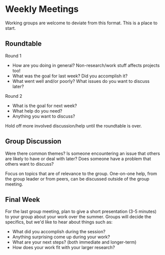 # Weekly Meetings

Working groups are welcome to deviate from this format.  This is a place to start.

## Roundtable

Round 1

* How are you doing in general?  Non-research/work stuff affects projects too!
* What was the goal for last week?  Did you accomplish it?  
* What went well and/or poorly?  What issues do you want to discuss later?

Round 2

* What is the goal for next week?  
* What help do you need?
* Anything you want to discuss?

Hold off more involved discussion/help until the roundtable is over.  


## Group Discussion

Were there common themes?  Is someone encountering an issue that others are likely to have or deal with later?  Does someone have a problem that others want to discuss?

Focus on topics that are of relevance to the group.  One-on-one help, from the group leader or from peers, can be discussed outside of the group meeting.  


## Final Week

For the last group meeting, plan to give a short presentation (3-5 minutes) to your group about your work over the summer.  Groups will decide the specifics, but we'd like to hear about things such as:

* What did you accomplish during the session?
* Anything surprising come up during your work?
* What are your next steps?  (both immediate and longer-term)
* How does your work fit with your larger research?

